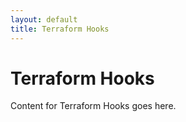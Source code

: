 ```yaml
---
layout: default
title: Terraform Hooks
---
```


# Terraform Hooks

Content for Terraform Hooks goes here.
